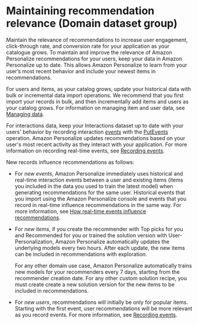 # Maintaining recommendation relevance \(Domain dataset group\)<a name="maintaining-relevance-domain"></a>

 Maintain the relevance of recommendations to increase user engagement, click\-through rate, and conversion rate for your application as your catalogue grows\. To maintain and improve the relevance of Amazon Personalize recommendations for your users, keep your data in Amazon Personalize up to date\. This allows Amazon Personalize to learn from your user’s most recent behavior and include your newest items in recommendations\. 

 For users and items, as your catalog grows, update your historical data with bulk or incremental data import operations\. We recommend that you first import your records in bulk, and then incrementally add items and users as your catalog grows\. For information on managing item and user data, see [Managing data](managing-domain-dsg-data.md)\.

For interactions data, keep your Interactions dataset up to date with your users' behavior by recording interaction *[events](https://docs.aws.amazon.com/general/latest/gr/glos-chap.html#event)* with the [PutEvents](API_UBS_PutEvents.md) operation\. Amazon Personalize updates recommendations based on your user's most recent activity as they interact with your application\. For more information on recording real\-time events, see [Recording events](recording-events.md)\. 

New records influence recommendations as follows:
+  For *new events*, Amazon Personalize immediately uses historical and real\-time interaction events between a user and existing items \(items you included in the data you used to train the latest model\) when generating recommendations for the same user\. Historical events that you import using the Amazon Personalize console and events that you record in real\-time influence recommendations in the same way\. For more information, see [How real\-time events influence recommendations](recording-events.md#recorded-events-influence-recommendations)\. 
+ For *new items*, if you create the recommender with Top picks for you and Recommended for you or trained the solution version with User\-Personalization, Amazon Personalize automatically updates the underlying models every two hours\. After each update, the new items can be included in recommendations with exploration\. 

  For any other domain use case, Amazon Personalize automatically trains new models for your recommenders every 7 days, starting from the recommender creation date\. For any other custom solution recipe, you must create create a new solution version for the new items to be included in recommendations\.
+  For *new users*, recommendations will initially be only for popular items\. Starting with the first event, user recommendations will be more relevant as you record events\. For more information, see [Recording events](recording-events.md)\. 